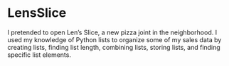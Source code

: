 # LensSlice

I pretended to open Len’s Slice, a new pizza joint in the neighborhood. I used my knowledge of Python lists to organize some of my sales data by creating lists, finding list length, combining lists, storing lists, and finding specific list elements.

